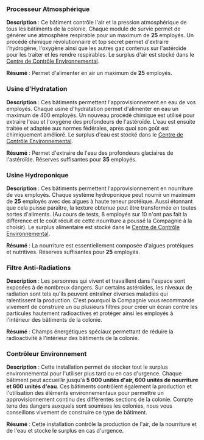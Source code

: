 ### Processeur Atmosphérique
**Description** : Ce bâtiment contrôle l'air et la pression atmosphérique de tous les bâtiments de la colonie. Chaque module de survie permet de générer une atmosphère respirable pour un maximum de **25** employés. Un procédé chimique révolutionnaire et top secret permet d'extraire l'hydrogène, l'oxygène ainsi que les autres gaz contenus sur l'astéroïde pour les traiter et les rendre respirables. Le surplus d'air est stocké dans le [Centre de Contrôle Environnemental](#controleur-environnement).

**Résumé** : Permet d'alimenter en air un maximum de **25** employés.

### Usine d'Hydratation
**Description** : Ces bâtiments permettent l'approvisionnement en eau de vos employés. Chaque usine d'hydratation permet d'alimenter en eau un maximum de 400 employés. Un nouveau procédé chimique est utilisé pour extraire l'eau et l'oxygène des profondeurs de l'astéroïde. L'eau est ensuite traitée et adaptée aux normes fédérales, après quoi son goût est chimiquement amélioré. Le surplus d'eau est stocké dans le [Centre de Contrôle Environnemental](#controleur-environnement).

**Résumé** : Permet d'extraire de l'eau des profondeurs glaciaires de l'astéroïde. Réserves suffisantes pour **35** employés.

### Usine Hydroponique
**Description** : Ces bâtiments permettent l'approvisionnement en nourriture de vos employés. Chaque système hydroponique peut nourrir un maximum de **25** employés avec des algues à haute teneur protéique. Aussi étonnant que cela puisse paraître, la texture obtenue peut être transformée en toutes sortes d'aliments. (Au cours de tests, 8 employés sur 10 n'ont pas fait la différence et le coût réduit de cette nourriture a poussé la Compagnie à la choisir). Le surplus alimentaire est stocké dans le [Centre de Contrôle Environnemental](#controleur-environnement).

**Résumé** : La nourriture est essentiellement composée d'algues protéiques et nutritives. Réserves suffisantes pour **25** employés.

### Filtre Anti-Radiations
**Description** : Les personnes qui vivent et travaillent dans l'espace sont exposées à de nombreux dangers. Sur certains astéroïdes, les niveaux de radiation sont tels qu'ils peuvent entraîner diverses maladies qui ralentissent la production. C'est pourquoi la Compagnie vous recommande vivement de construire un ou plusieurs filtres pour créer un écran contre les particules hautement radioactives et protéger ainsi les employés à l'intérieur des bâtiments de la colonie.

**Résumé** : Champs énergétiques spéciaux permettant de réduire la radioactivité à l'intérieur des bâtiments de la colonie.

### Contrôleur Environnement
**Description** : Cette installation permet de stocker tout le surplus environnemental pour l'utiliser plus tard ou en cas d'urgence. Chaque bâtiment peut accueillir jusqu'à **5 000 unités d'air, 600 unités de nourriture et 600 unités d'eau**. Ces bâtiments contrôlent également la production et l'utilisation des éléments environnementaux pour permettre un approvisionnement continu des différentes sections de la colonie. Compte tenu des dangers auxquels sont soumises les colonies, nous vous conseillons vivement de construire ce type de bâtiment.

**Résumé** : Cette installation contrôle la production de l'air, de la nourriture et de l'eau et stocke le surplus en cas d'urgence.